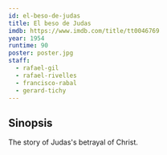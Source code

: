 ```yaml
---
id: el-beso-de-judas
title: El beso de Judas
imdb: https://www.imdb.com/title/tt0046769
year: 1954
runtime: 90
poster: poster.jpg
staff:
  - rafael-gil
  - rafael-rivelles
  - francisco-rabal
  - gerard-tichy
---
```


## Sinopsis

The story of Judas's betrayal of Christ.
